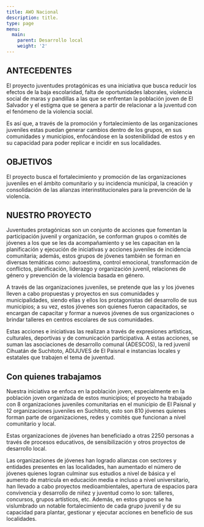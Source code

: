 ```yaml
---
title: AWO Nacional
description: title.
type: page
menu:
  main:
    parent: Desarrollo local
    weight: '2'
---
```

## ANTECEDENTES

El proyecto juventudes protagónicas es una iniciativa que busca reducir los efectos de la baja escolaridad, falta de oportunidades laborales, violencia social de maras y pandillas a las que se enfrentan la población joven de El Salvador y el estigma que se genera a partir de relacionar a la juventud con el fenómeno de la violencia social.

Es así que, a través de la promoción y fortalecimiento de las organizaciones juveniles estas puedan generar cambios dentro de los grupos, en sus comunidades y municipios, enfocándose en la sostenibilidad de estos y en su capacidad para poder replicar e incidir en sus localidades.

## OBJETIVOS

El proyecto busca el fortalecimiento y promoción de las organizaciones juveniles en el ámbito comunitario y su incidencia municipal, la creación y consolidación de las alianzas interinstitucionales para la prevención de la violencia.

## NUESTRO PROYECTO

Juventudes protagónicas son un conjunto de acciones que fomentan la participación juvenil y organización, se conforman grupos o comités de jóvenes a los que se les da acompañamiento y se les capacitan en la planificación y ejecución de iniciativas y acciones juveniles de incidencia comunitaria; además, estos grupos de jóvenes también se forman en diversas temáticas como: autoestima, control emocional, transformación de conflictos, planificación, liderazgo y organización juvenil, relaciones de género y prevención de la violencia basada en género. 

A través de las organizaciones juveniles, se pretende que las y los jóvenes lleven a cabo propuestas y proyectos en sus comunidades y municipalidades, siendo ellas y ellos los protagonistas del desarrollo de sus municipios; a su vez, estos jóvenes son quienes fueron capacitados, se encargan de capacitar y formar a nuevos jóvenes de sus organizaciones o brindar talleres en centros escolares de sus comunidades.

Estas acciones e iniciativas las realizan a través de expresiones artísticas, culturales, deportivas y de comunicación participativa. A estas acciones, se suman las asociaciones de desarrollo comunal (ADESCOS), la red juvenil Cihuatán de Suchitoto, ADIJUVES de El Paisnal e instancias locales y estatales que trabajen el tema de juventud. 

## Con quienes trabajamos

Nuestra iniciativa se enfoca en la población joven, especialmente en la población joven organizada de estos municipios; el proyecto ha trabajado con 8 organizaciones juveniles comunitarias en el municipio de El Paisnal y 12 organizaciones juveniles en Suchitoto, esto son 810 jóvenes quienes forman parte de organizaciones, redes y comités que funcionan a nivel comunitario y local.

Estas organizaciones de jóvenes han beneficiado a otras 2250 personas a través de procesos educativos, de sensibilización y otros proyectos de desarrollo local.

Las organizaciones de jóvenes han logrado alianzas con sectores y entidades presentes en las localidades, han aumentado el número de jóvenes quienes logran culminar sus estudios a nivel de básica y el aumento de matricula en educación media e incluso a nivel universitario, han llevado a cabo proyectos medioambientales, apertura de espacios para convivencia y desarrollo de niñez y juventud como lo son: talleres, concursos, grupos artísticos, etc. Además, en estos grupos se ha vislumbrado un notable fortalecimiento de cada grupo juvenil y de su capacidad para plantar, gestionar y ejecutar acciones en beneficio de sus localidades.
